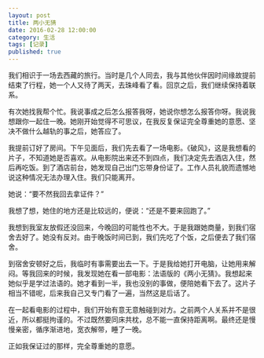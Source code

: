 ```yaml
---
layout: post
title: 两小无猜
date: 2016-02-28 12:00:00
category: 生活
tags: [记录]
published: true
---
```


我们相识于一场去西藏的旅行。当时是几个人同去，我与其他伙伴因时间缘故提前结束了行程，她一个人又待了两天，去珠峰看了看。回京之后，我们继续保持着联系。

<!--more-->

有次她找我帮个忙。我说事成之后怎么报答我呀，她说你想怎么报答你呀。我说我想跟你一起住一晚。她刚开始觉得不可思议，在我反复保证完全尊重她的意愿、坚决不做什么越轨的事之后，她答应了。

我提前订好了房间。下午见面后，我们先去看了一场电影。《破风》，这是我想看的片子，不知道她是否喜欢。从电影院出来还不到四点，我们决定先去酒店入住，然后再吃饭。到了酒店前台，她发现自己出门忘带身份证了。工作人员礼貌而遗憾地说这种情况无法办理入住。我们只能离开。

她说：“要不然我回去拿证件？”

我想了想，她住的地方还是比较远的，便说：“还是不要来回跑了。”

我想到我室友放假还没回来，今晚回的可能性也不大。于是我跟她商量，到我们宿舍去好了。她没有反对。由于晚饭时间已到，我们先吃了个饭，之后便去了我们宿舍。

到宿舍安顿好之后，我临时有事需要出去一下。于是我给她打开电脑，让她用来解闷。等我回来的时候，我发现她在看一部电影：法语版的《两小无猜》。我想起来她似乎是学过法语的。她才看到一半，我也没别的事做，便陪她看下去了。这片子相当不错呢，后来我自己又专门看了一遍，当然这是后话了。

在一起看电影的过程中，我们开始有意无意触碰到对方。之前两个人关系并不是很近，所以都挺拘谨的。不过既然要同床共枕，总不能一直保持距离啊。最终还是慢慢亲密，循序渐进地，宽衣解带，睡了一晚。

正如我保证过的那样，完全尊重她的意愿。
